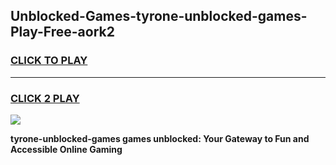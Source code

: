 
## Unblocked-Games-tyrone-unblocked-games-Play-Free-aork2
<h3>
<a href="https://premium76.site?title=tyrone-unblocked-games&ref=15A">CLICK TO PLAY</a></h3>
<hr>

<h3>
<a href="https://premium76.site?title=tyrone-unblocked-games&ref=15A">CLICK 2 PLAY</a>
  
</h3>

<a href="https://premium76.site?title=tyrone-unblocked-games&ref=15A"><img src="https://clearcache.store/games.png"></a>


**tyrone-unblocked-games games unblocked: Your Gateway to Fun and Accessible Online Gaming**
